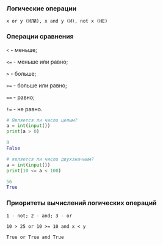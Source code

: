 ### Логические операции

`x or y (ИЛИ), x and y (И), not x (НЕ)`

### Операции сравнения

`<` - меньше;

`<=` - меньше или равно;

`>` - больше;

`>=` - больше или равно;

`==` - равно;

`!=` - не равно.



```python
# Является ли число целым?
a = int(input())
print(a > 0)

0
False
```

```python
# является ли число двухзначным?
a = int(input())
print(10 <= a < 100)

56
True
```

### Приоритеты вычислений логических операций

`1 - not; 2 - and; 3 - or`

`10 > 25 or 10 >= 10 and x < y`

`True or True and True`

